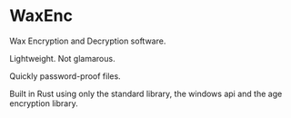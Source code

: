# WaxEnc
Wax Encryption and Decryption software.


Lightweight. Not glamarous.


Quickly password-proof files.


Built in Rust using only the standard library, the windows api and the age encryption library.
